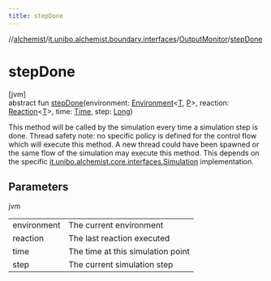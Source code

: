 ```yaml
---
title: stepDone
---
```

//[alchemist](../../../index.html)/[it.unibo.alchemist.boundary.interfaces](../index.html)/[OutputMonitor](index.html)/[stepDone](step-done.html)



# stepDone



[jvm]\
abstract fun [stepDone](step-done.html)(environment: [Environment](../../it.unibo.alchemist.model.interfaces/-environment/index.html)<[T](../../it.unibo.alchemist.core.interfaces/-scheduler/index.html), [P](../../it.unibo.alchemist.model.interfaces/-position2-d/index.html)>, reaction: [Reaction](../../it.unibo.alchemist.model.interfaces/-reaction/index.html)<[T](../../it.unibo.alchemist.core.interfaces/-scheduler/index.html)>, time: [Time](../../it.unibo.alchemist.model.interfaces/-time/index.html), step: [Long](https://kotlinlang.org/api/latest/jvm/stdlib/kotlin/-long/index.html))



This method will be called by the simulation every time a simulation step is done. Thread safety note: no specific policy is defined for the control flow which will execute this method. A new thread could have been spawned or the same flow of the simulation may execute this method. This depends on the specific [it.unibo.alchemist.core.interfaces.Simulation](../../it.unibo.alchemist.core.interfaces/-simulation/index.html) implementation.



## Parameters


jvm

| | |
|---|---|
| environment | The current environment |
| reaction | The last reaction executed |
| time | The time at this simulation point |
| step | The current simulation step |




